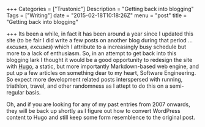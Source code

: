 +++
Categories = ["Trustonic"]
Description = "Getting back into blogging"
Tags = ["Writing"]
date = "2015-02-18T10:18:26Z"
menu = "post"
title = "Getting back into blogging"

+++
Its been a while, in fact it has been around a year since I updated this site (to be fair I did write a few posts on another blog during that period ... *excuses*, *excuses*) which I attribute to a increasingly busy schedule but more to a lack of enthusiasm. So, in an attempt to get back into this blogging lark I thought it would be a good opportunity to redesign the site with [Hugo](http://gohugo.io/), a static, but more importantly Markdown-based web engine, and put up a few articles on something dear to my heart, Software Engineering. So expect more development related posts interspersed with running, triathlon, travel, and other randomness as I attept to do this on a semi-regular basis.

Oh, and if you are looking for any of my past entries from 2007 onwards, they will be back up shortly as I figure out how to convert WordPress content to Hugo and still keep some form resemblence to the original post.
